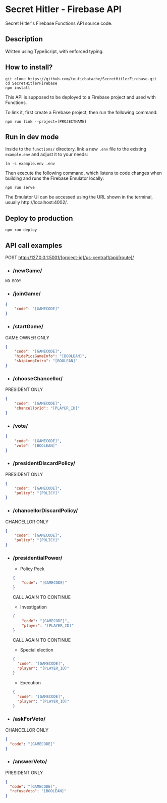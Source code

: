 # Secret Hitler - Firebase API

Secret Hitler's Firebase Functions API source code.

## Description

Written using TypeScript, with enforced typing.

## How to install?

```shell
git clone https://github.com/touficbatache/SecretHitlerFirebase.git
cd SecretHitlerFirebase
npm install
```

This API is supposed to be deployed to a Firebase project and used with Functions.

To link it, first create a Firebase project, then run the following command:

```shell
npm run link --project=[PROJECTNAME]
```

## Run in dev mode

Inside to the `functions/` directory, link a new `.env` file to the existing `example.env` and adjust it to your needs:

```shell
ln -s example.env .env
```

Then execute the following command, which listens to code changes when building and runs the Firebase Emulator locally:

```shell
npm run serve
```

The Emulator UI can be accessed using the URL shown in the terminal, usually http://localhost:4002/.

## Deploy to production

```shell
npm run deploy
```

## API call examples

POST http://127.0.0.1:5001/[project-id]/us-central1/api/[route]/

- ### /newGame/
```
NO BODY
```

- ### /joinGame/
```json
{
    "code": "[GAMECODE]"
}
```

- ### /startGame/
GAME OWNER ONLY
```json
{
    "code": "[GAMECODE]",
    "hidePicsGameInfo": "[BOOLEAN]",
    "skipLongIntro": "[BOOLEAN]"
}
```

- ### /chooseChancellor/
PRESIDENT ONLY
```json
{
    "code": "[GAMECODE]",
    "chancellorId": "[PLAYER_ID]"
}
```

- ### /vote/
```json
{
    "code": "[GAMECODE]",
    "vote": "[BOOLEAN]"
}
```

- ### /presidentDiscardPolicy/
PRESIDENT ONLY
```json
{
    "code": "[GAMECODE]",
    "policy": "[POLICY]"
}
```

- ### /chancellorDiscardPolicy/
CHANCELLOR ONLY
```json
{
    "code": "[GAMECODE]",
    "policy": "[POLICY]"
}
```

- ### /presidentialPower/
  - Policy Peek
  ```json
  {
      "code": "[GAMECODE]"
  }
  ```
  CALL AGAIN TO CONTINUE

  - Investigation
  ```json
  {
      "code": "[GAMECODE]",
      "player": "[PLAYER_ID]"
  }
  ```
  CALL AGAIN TO CONTINUE

  - Special election
  ```json
  {
    "code": "[GAMECODE]",
    "player": "[PLAYER_ID]"
  }
  ```

  - Execution
  ```json
  {
    "code": "[GAMECODE]",
    "player": "[PLAYER_ID]"
  }
  ```
  
- ### /askForVeto/
CHANCELLOR ONLY
```json
{
  "code": "[GAMECODE]"
}
```

- ### /answerVeto/
PRESIDENT ONLY
```json
{
  "code": "[GAMECODE]",
  "refuseVeto": "[BOOLEAN]"
}
```
